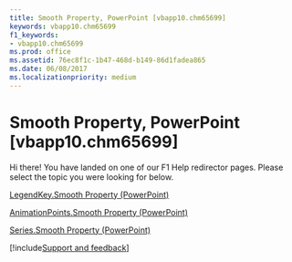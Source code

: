 ```yaml
---
title: Smooth Property, PowerPoint [vbapp10.chm65699]
keywords: vbapp10.chm65699
f1_keywords:
- vbapp10.chm65699
ms.prod: office
ms.assetid: 76ec8f1c-1b47-468d-b149-86d1fadea865
ms.date: 06/08/2017
ms.localizationpriority: medium
---
```



# Smooth Property, PowerPoint [vbapp10.chm65699]

Hi there! You have landed on one of our F1 Help redirector pages. Please select the topic you were looking for below.

[LegendKey.Smooth Property (PowerPoint)](https://msdn.microsoft.com/library/7ba0f917-8e65-047d-513c-004ecef82aac%28Office.15%29.aspx)

[AnimationPoints.Smooth Property (PowerPoint)](https://msdn.microsoft.com/library/cf41b527-91cc-81ac-ebb8-8fdf40bee5df%28Office.15%29.aspx)

[Series.Smooth Property (PowerPoint)](https://msdn.microsoft.com/library/fff72f72-25f3-801c-67eb-b801102c8aed%28Office.15%29.aspx)

[!include[Support and feedback](~/includes/feedback-boilerplate.md)]